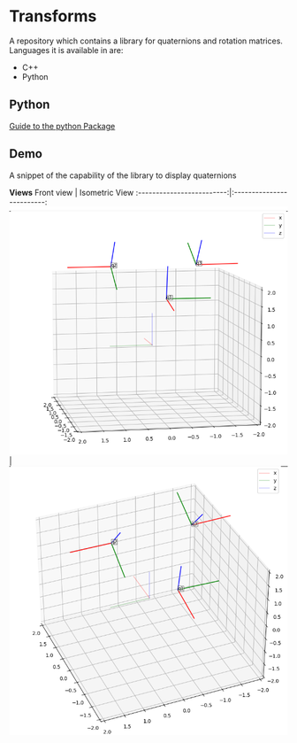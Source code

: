 # Transforms
A repository which contains a library for quaternions and rotation matrices. 
Languages it is available in are:
* C++ 
* Python

## Python

[Guide to the python Package](python/README.md)

## Demo

A snippet of the capability of the library to display quaternions

**Views**
Front view             |  Isometric View
:-------------------------:|:-------------------------:
![](assets/images/front_view.png)  |  ![](assets/images/isometric_view.png)

